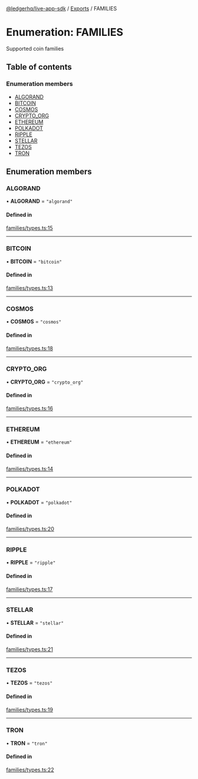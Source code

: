 [@ledgerhq/live-app-sdk](../README.md) / [Exports](../modules.md) / FAMILIES

# Enumeration: FAMILIES

Supported coin families

## Table of contents

### Enumeration members

- [ALGORAND](FAMILIES.md#algorand)
- [BITCOIN](FAMILIES.md#bitcoin)
- [COSMOS](FAMILIES.md#cosmos)
- [CRYPTO\_ORG](FAMILIES.md#crypto_org)
- [ETHEREUM](FAMILIES.md#ethereum)
- [POLKADOT](FAMILIES.md#polkadot)
- [RIPPLE](FAMILIES.md#ripple)
- [STELLAR](FAMILIES.md#stellar)
- [TEZOS](FAMILIES.md#tezos)
- [TRON](FAMILIES.md#tron)

## Enumeration members

### ALGORAND

• **ALGORAND** = `"algorand"`

#### Defined in

[families/types.ts:15](https://github.com/LedgerHQ/live-app-sdk/blob/65d1ed2/src/families/types.ts#L15)

___

### BITCOIN

• **BITCOIN** = `"bitcoin"`

#### Defined in

[families/types.ts:13](https://github.com/LedgerHQ/live-app-sdk/blob/65d1ed2/src/families/types.ts#L13)

___

### COSMOS

• **COSMOS** = `"cosmos"`

#### Defined in

[families/types.ts:18](https://github.com/LedgerHQ/live-app-sdk/blob/65d1ed2/src/families/types.ts#L18)

___

### CRYPTO\_ORG

• **CRYPTO\_ORG** = `"crypto_org"`

#### Defined in

[families/types.ts:16](https://github.com/LedgerHQ/live-app-sdk/blob/65d1ed2/src/families/types.ts#L16)

___

### ETHEREUM

• **ETHEREUM** = `"ethereum"`

#### Defined in

[families/types.ts:14](https://github.com/LedgerHQ/live-app-sdk/blob/65d1ed2/src/families/types.ts#L14)

___

### POLKADOT

• **POLKADOT** = `"polkadot"`

#### Defined in

[families/types.ts:20](https://github.com/LedgerHQ/live-app-sdk/blob/65d1ed2/src/families/types.ts#L20)

___

### RIPPLE

• **RIPPLE** = `"ripple"`

#### Defined in

[families/types.ts:17](https://github.com/LedgerHQ/live-app-sdk/blob/65d1ed2/src/families/types.ts#L17)

___

### STELLAR

• **STELLAR** = `"stellar"`

#### Defined in

[families/types.ts:21](https://github.com/LedgerHQ/live-app-sdk/blob/65d1ed2/src/families/types.ts#L21)

___

### TEZOS

• **TEZOS** = `"tezos"`

#### Defined in

[families/types.ts:19](https://github.com/LedgerHQ/live-app-sdk/blob/65d1ed2/src/families/types.ts#L19)

___

### TRON

• **TRON** = `"tron"`

#### Defined in

[families/types.ts:22](https://github.com/LedgerHQ/live-app-sdk/blob/65d1ed2/src/families/types.ts#L22)
